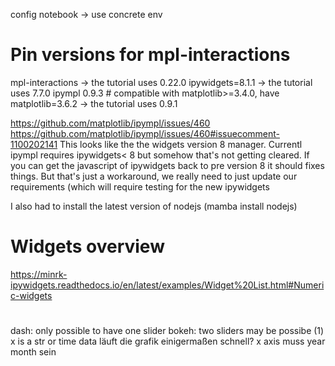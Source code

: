 config notebook -> use concrete env


# Pin versions for mpl-interactions
mpl-interactions -> the tutorial uses 0.22.0
ipywidgets=8.1.1  -> the tutorial uses 7.7.0
ipympl   0.9.3 # compatible with matplotlib>=3.4.0, have matplotlib=3.6.2 -> the tutorial uses 0.9.1


https://github.com/matplotlib/ipympl/issues/460
https://github.com/matplotlib/ipympl/issues/460#issuecomment-1100202141
This looks like the the widgets version 8 manager. Currentl ipympl requires ipywidgets< 8 but somehow that's not getting cleared. If you can get the javascript of ipywidgets back to pre version 8 it should fixes things. But that's just a workaround, we really need to just update our requirements (which will require testing for the new ipywidgets

I also had to install the latest version of nodejs (mamba install nodejs)


# Widgets overview
https://minrk-ipywidgets.readthedocs.io/en/latest/examples/Widget%20List.html#Numeric-widgets

# 
dash: only possible to have one slider
bokeh: two sliders may be possibe
(1) x is a str or time data
läuft die grafik einigermaßen schnell?
x axis muss year month sein

